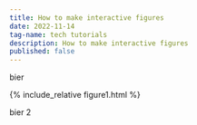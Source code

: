 ```yaml
---
title: How to make interactive figures
date: 2022-11-14
tag-name: tech tutorials
description: How to make interactive figures
published: false
---
```


bier 

{% include_relative figure1.html %}

bier  2
